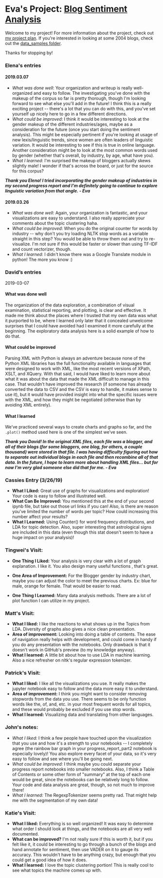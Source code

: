 # Eva's Project: [Blog Sentiment Analysis](https://github.com/Data-Science-for-Linguists-2019/Blog-Sentiment-Analysis)
Welcome to my project! For more information about the project, check out [my project plan](https://github.com/Data-Science-for-Linguists-2019/Blog-Sentiment-Analysis/blob/master/project_plan.md). If you're interested in looking at some 2004 blogs, check out the [data_samples folder](https://github.com/Data-Science-for-Linguists-2019/Blog-Sentiment-Analysis/tree/master/data_samples).

Thanks for stopping by!

### Elena's entries
#### 2019.03.07
 - *What was done well*: Your organization and writeup is really well-organized and easy to follow. The investigating you've done with the makeup of the corpus so far is pretty thorough, though I'm looking forward to see what else you'll add in the future! I think this is a really exciting project -- there's a lot that you can do with this, and you've set yourself up nicely here to go in a few different directions.
 - *What could be improved*: I think it would be interesting to look at the gender makeup of the different industries/ages, maybe as a consideration for the future (once you start doing the sentiment analysis). This might be especially pertinent if you're looking at usage of new lexis/linguistic trends, since women are often leaders of linguistic variation. It would be interesting to see if this is true in online language. Another consideration might be to look at the most common words used by gender (whether that's overall, by industry, by age, what have you).
 - *What I learned*: I'm surprised the makeup of bloggers actually skews slightly male! I wonder if that's across the board, or just for the source for this corpus?

 __*Thank you Elena! I tried incorporating the gender makeup of industries in my second progress report and I'm definitely going to continue to explore linguistic variation from that angle. - Eva*__

#### 2019.03.26
- *What was done well*: Again, your organization is fantastic, and your visualizations are easy to understand. I also really appreciate your comments about the topic clustering haha.
- *What could be improved*: When you do the original counter for words by industry -- why don't you try loading NLTK stop words as a variable straight in this step? You would be able to throw them out and try to re-visualize. I'm not sure if this would be faster or slower than using TF-IDF and count vectorizer, though.
- *What I learned*: I didn't know there was a Google Translate module in python! The more you know :)


### David’s entries

2019-03-07

#### What was done well

The organization of the data exploration, a combination of visual examination, statistical reporting, and plotting, is clear and effective. It made me think about the places where I trusted that my own data was what it purported to be, where I learned only later that it concealed unwelcome surprises that I could have avoided had I examined it more carefully at the beginning. The exploratory data analysis here is a solid example of how to do that.

#### What could be improved

Parsing XML with Python is always an adventure because none of the Python XML libraries has the full functionality available in languages that were designed to work with XML, like the most recent versions of XPath, XSLT, and XQuery. With that said, I would have liked to learn more about what it was about the data that made the XML difficult to manage in this case. That wouldn’t have improved the research (if someone has already converted the data to CSV and the CSV is easy to handle, it makes sense to use it), but it would have provided insight into what the specific issues were with the XML, and how they might be negotiated (otherwise than by avoiding XML entirely).

#### What I learned

We’ve practiced several ways to create charts and graphs so far, and the `.plot()` method used here is one of the simplest we’ve seen.

__*Thank you David! In the original XML files, each file was a blogger, and all of their blogs (for some bloggers, one blog, for others, a couple thousand) were stored in that file. I was having difficulty figuring out how to separate out individual blogs in each file and then recombine all of that data. In the future, I hope to learn more about handling XML files... but for now I'm very glad someone else did that for me. - Eva*__


### Cassies Entry (3/26/19)
- **What I Liked:** Great use of graphs for visualizations and
exploration!
Your code is easy to follow and illustrated well.
- **What Can Be Improved:** You mentioned this at the end of your second
ipynb file, but take out those url links if you can! Also, is there are
reason you've limited the number of words per topic? How could
increasing this number affect your results?
- **What I Learned:** Using Counter() for word frequency distributions,
and
LDA for topic detection.
Also, super interesting that astrological signs are included in this
data (even though this stat doesn't seem to have a huge impact on your
analysis)!

### Tingwei's Visit:
* **One Thing I Liked:** Your analysis is very clear with a lot of graph explanation. I like it. You also design many useful functions , that's great.

* **One Area of Improvement:** For the Blogger gender by industry chart, maybe you can adjust the color to meet the previous charts. Ex: blue for male, orange for female. That would be easier to read.

* **One Thing I Learned:** Many data analysis methods. There are a lot of plot function I can utilize in my project.

### Matt's Visit:
- __What I liked:__ I like the reactions to what shows up in the Topics from LDA. Diversity of graphs also gives a nice clean presentation.
- __Area of improvement:__ Looking into doing a table of contents. The ease of navigation really helps with development, and could come in handy if you do any presentation with the notebooks. Only drawback is that it doesn't work in GitHub's preview (to my knowledge anyway).
- __What I learned:__ A little bit about how to use LDA in machine learning. Also a nice refresher on nltk's regular expression tokenizer.

### Patrick's Visit:
- __What I liked:__ I like all the visualizations you use. It really makes the jupyter notebook easy to follow and the data more easy it to understand.
- __Area of improvement:__ I think you might want to consider removing stopwords from the data you use. There seems to be only function words like the, of, and, etc. in your most frequent words for all topics, and these would probably be excluded if you use stop words.
- __What I learned:__ Visualizing data and translating from other languages.

### John's notes:
- *What I liked:* I think a few people have touched upon the
visualization that you use and how it's a strength to your notebooks --
I completely agree (the rainbow bar graph in your progress_report_part2
notebook is especially lovely)! You also explore every facet of your
data, so it's very easy to follow and see where you'll be going next.
- *What could be improved:* I think maybe you could separate your
progress report notebooks into smaller notebooks. Also, I think a Table
of Contents or some other form of "summary" at the top of each one would
be great, since the notebooks can be relatively long to follow. Your
code and data analysis are great, though, so not much to improve there!
- *What I learned:* The RegexpTokenizer seems pretty rad. That might
help me with the segmentation of my own data!

### Katie's Visit:
- **What I liked:** Everything is so well organized! It was easy to determine what order I should look at things, and the notebooks are all very well documented.
- **What can be improved?** I'm not really sure if this is worth it, but if you felt like it, it could be interesting to go through a bunch of the blogs and hand annotate for sentiment, then use VADER on it to gauge its accuracy. This wouldn't have to be anything crazy, but enough that you could get a good idea of how it does.
- **What I learned:** I love the topic clustering portion! This is really cool to see what topics the machine comes up with.
